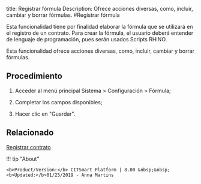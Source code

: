 title: Registrar fórmula
Description: Ofrece acciones diversas, como, incluir, cambiar y borrar fórmulas.
#Registrar fórmula

Esta funcionalidad tiene por finalidad elaborar la fórmula que se utilizará en
el registro de un contrato. Para crear la fórmula, el usuario deberá entender de
lenguaje de programación, pues serán usados Scripts RHINO.

Esta funcionalidad ofrece acciones diversas, como, incluir, cambiar y borrar
fórmulas.

Procedimiento
-----------------

1.  Acceder al menú principal Sistema \> Configuración \> Fórmula;

2.  Completar los campos disponibles;

3.  Hacer clic en "Guardar".



Relacionado
-------

[Registrar contrato](/es-es/citsmart-esp-8/additional-features/contract-management/use/register-contract.html)


!!! tip "About"

    <b>Product/Version:</b> CITSmart Platform | 8.00 &nbsp;&nbsp;
    <b>Updated:</b>01/25/2019 - Anna Martins
